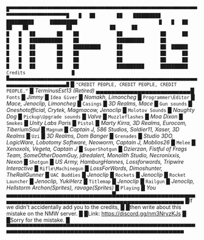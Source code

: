 
`	█▀▀▀▀▀▀▀▀▀▀▀▀▀▀▀▀▀▀▀▀▀▀▀▀▀▀▀▀▀▀▀▀▀▀▀▀▀▀▀▀▀▀▀▀▀▀▀▀▀▀▀▀▀▀▀▀▀▀▀▀▀▀▀▀▀▀▀▀▀▀▀▀▀▀▀▀▀▀▀▀▀▀▀▀▀▀▀▀▀▀▀█`
`	█	██		  ██	██████████		██████████		██████████								█`
`	█	██		  ██	██				██				██		██								█`
`	█	██		  ██	██				██				██		██								█`
`	█	████████████	██				██████████		██										█`
`	█	██		  ██	██████████		██				██	██████								█`
`	█	██		  ██	██				██				██		██								█`
`	█	██		  ██	██				██				██		██								█`
`	█	██		  ██	██				██████████		██████████		Credits					█`
`	█▄▄▄▄▄▄▄▄▄▄▄▄▄▄▄▄▄▄▄▄▄▄▄▄▄▄▄▄▄▄▄▄▄▄▄▄▄▄▄▄▄▄▄▄▄▄▄▄▄▄▄▄▄▄▄▄▄▄▄▄▄▄▄▄▄▄▄▄▄▄▄▄▄▄▄▄▄▄▄▄▄▄▄▄▄▄▄▄▄▄▄█`
													 █
	`"CREDIT PEOPLE, CREDIT PEOPLE, CREDIT PEOPLE."` █ *TerminusEst13 (Retired)*
							▄▄▄▄▄▄▄▄▄▄▄▄▄▄▄▄▄▄▄▄▄▄▄▄▄█
	`Fonts`					█	*Jimmy*
							█
	`Idea Giver`			█	*Nomakh, Limoncheg*
							█
	`Programmer\Editor`		█	*Mace, Jenoclip, Limoncheg*
							█
	`Casings`				█	*3D Realms, Mace*
							█
	`Gun sounds`			█	*Oneshotofficial, Crytek, Magmacow, Jenoclip*
							█
	`Molotov Sounds`		█	*Naughty Dog*
							█
	`Pickup\Upgrade sounds`	█	*Valve*
							█
	`Muzzleflashes`			█	*Moa Dixon*
							█
	`Smokes`				█	*Unity Labs Paris*
							█
	`Pistol`				█	*Marty Kirra, 3D Realms, Eurocom, TiberiumSoul*
							█
	`Magnum`				█	*Captain J, 586 Studios, Soldier11, Xaser, 3D Realms*
							█
	`Uzi`					█	*3D Realms, Dom Banger*
							█
	`Grenades`				█	*Studio 3DO, LogicWare, Lobotomy Software, Neoworm, Captain J, Moblios26*
							█
	`Melee`					█	*Xenoxols, Vegeta, Captain J*
							█
	`SuperShotgun`			█	*Dzierzan, Fistful of Frags Team, SomeOtherDoomGuy, jdredalert, Monolith Studio, Necronixxis, Nexon*
							█
	`Shotgun`				█	*US Army, HamburgHannes, Lossforwords, Tripwire Interactive*
							█
	`Rifle\Machinegun`		█	*LossForWords, Dimoshunter, TheRailGunner*
							█
	`UAC Buddies`			█	*Jenoclip*
							█
	`Rockets`				█	*Jenoclip*
							█
	`Rocket Launcher`		█	*Jenoclip, YukiHerz*
							█
	`Titlemap`				█	*Jenoclip*
							█
	`Railgun`				█	*Jenoclip, Hellstorm Archon(Sprites), ravage(Sprites)*
							█
	`Playing`				█	*You*
▄▄▄▄▄▄▄▄▄▄▄▄▄▄▄▄▄▄▄▄▄▄▄▄▄▄▄▄█▄▄▄▄▄▄▄▄▄▄▄▄▄▄▄▄▄▄▄▄▄▄▄▄▄▄▄▄▄▄▄▄▄▄▄▄▄▄▄▄▄▄▄▄▄▄▄▄▄▄▄▄▄▄▄▄▄▄▄▄▄▄▄▄▄▄▄▄
█If we didn't accidentally add you to the credits,												█
█then write about this mistake on the NMW server.												█
█Link:	https://discord.gg/nm3NryzKJs															█
█Sorry for the mistake.																			█
▀▀▀▀▀▀▀▀▀▀▀▀▀▀▀▀▀▀▀▀▀▀▀▀▀▀▀▀▀▀▀▀▀▀▀▀▀▀▀▀▀▀▀▀▀▀▀▀▀▀▀▀▀▀▀▀▀▀▀▀▀▀▀▀▀▀▀▀▀▀▀▀▀▀▀▀▀▀▀▀▀▀▀▀▀▀▀▀▀▀▀▀▀▀▀▀▀